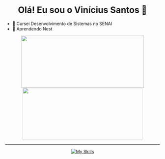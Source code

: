 <h1 align="center">Olá! Eu sou o Vinícius Santos 👋</h1>

- 🔭 Cursei Desenvolvimento de Sistemas no SENAI
- 🌱 Aprendendo Nest

<div align="center">
  <a href="https://github.com/vini00784">
  <img width="400em" height="170em" src="https://github-readme-stats.vercel.app/api?username=vini00784&show_icons=true&theme=dark&include_all_commits=true&count_private=true"/>
  <img width="390em" height="170em" src="https://github-readme-stats.vercel.app/api/top-langs/?username=vini00784&layout=compact&langs_count=7&theme=dark"/>
</div>
  
<hr>

<div align="center">
  
  ![My Skills](https://skillicons.dev/icons?i=azure,express,git,graphql,mysql,nestjs,nextjs,nodejs,postgres,prisma,ts&theme=dark)
</div>

  
